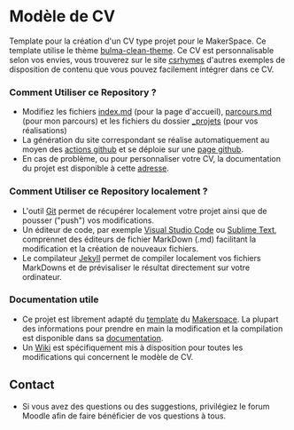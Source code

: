 # Modèle de CV

Template pour la création d'un CV type projet pour le MakerSpace. Ce template utilise le thème [bulma-clean-theme](https://github.com/chrisrhymes/bulma-clean-theme). Ce CV est personnalisable selon vos envies, vous trouverez sur le site [csrhymes](https://www.csrhymes.com/bulma-clean-theme/) d'autres exemples de disposition de contenu que vous pouvez facilement intégrer dans ce CV.

### Comment Utiliser ce Repository ?

- Modifiez les fichiers [index.md](index.md) (pour la page d'accueil), [parcours.md](parcours.md) (pour mon parcours) et les fichiers du dossier [_projets](_projets) (pour vos réalisations)
- La génération du site correspondant se réalise automatiquement au moyen des [actions github](https://github.com/unilasalle-amiens/modele-de-cv/actions) et se déploie sur une [page github](https://github.com/unilasalle-amiens/modele-de-cv/settings/pages).
- En cas de problème, ou pour personnaliser votre CV, la documentation du projet est disponible à cette [adresse](https://www.csrhymes.com/bulma-clean-theme/docs/).

### Comment Utiliser ce Repository localement ?
- L'outil [Git](https://git-scm.com/book/en/v2/Getting-Started-Installing-Git) permet de récupérer localement votre projet ainsi que de pousser ("push") vos modifications.
- Un éditeur de code, par exemple [Visual Studio Code](https://code.visualstudio.com/) ou [Sublime Text](https://www.sublimetext.com/), comprennet des éditeurs de fichier MarkDown (.md) facilitant la modification et la création de nouveaux fichiers.
- Le compilateur [Jekyll](https://jekyllrb.com/docs/) permet de compiler localement vos fichiers MarkDowns et de prévisaliser le résultat directement sur votre ordinateur.

### Documentation utile
* Ce projet est librement adapté du [template](https://github.com/Makerspace-Amiens/template-project) du [Makerspace](https://github.com/Makerspace-Amiens/template-project). La plupart des informations pour prendre en main la modification et la compilation est disponible dans sa [documentation](https://makerspace-amiens.fr/template-project/).
* Un [Wiki](https://github.com/unilasalle-amiens/modele-de-cv/wiki) est spécifiquement mis à disposition pour toutes les modifications qui concernent le modèle de CV.

## Contact
* Si vous avez des questions ou des suggestions, privilégiez le forum Moodle afin de faire bénéficier de vos questions à tous.
